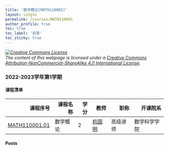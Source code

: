 ```yaml
---
title: '数学概论[MATH110001]'
layout: single
permalink: /courses/MATH110001
author_profile: true
toc: true
toc_label: '目录'
toc_sticky: true
---
```



<div class='notice--warning'>
	<p><i><a rel='license' href='http://creativecommons.org/licenses/by-nc-sa/4.0/'><img alt='Creative Commons License' style='border-width:0' src='https://i.creativecommons.org/l/by-nc-sa/4.0/88x31.png' /></a><br /> The content of this webpage is licensed under a <a rel='license' href='http://creativecommons.org/licenses/by-nc-sa/4.0/'>Creative Commons Attribution-NonCommercial-ShareAlike 4.0 International License</a>.</i></p>
</div>

### 2022-2023学年第1学期


#### 课程清单

<div style='text-align: center;' id='MATH110001_2223F'> <table id='MATH110001_2223F_table'>
  <thead>
    <tr style="text-align: right;">
      <th>课程序号</th>
      <th>课程名称</th>
      <th>学分</th>
      <th>教师</th>
      <th>职称</th>
      <th>开课院系</th>
    </tr>
  </thead>
  <tbody>
    <tr>
      <td><a href='https://fdu-math.github.io/courses/class-id/MATH110001-01'>MATH110001.01</a></td>
      <td>数学概论</td>
      <td>2</td>
      <td><a href='https://fdu-math.github.io/teachers/杭国明'>杭国明</a></td>
      <td>高级讲师</td>
      <td>数学科学学院</td>
    </tr>
  </tbody>
</table></div>

#### Posts

